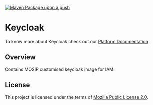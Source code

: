 [![Maven Package upon a push](https://github.com/mosip/keycloak/actions/workflows/push_trigger.yml/badge.svg?branch=release-1.2.0)](https://github.com/mosip/keycloak/actions/workflows/push_trigger.yml)

# Keycloak
To know more about Keycloak check out our [Platform Documentation](https://docs.mosip.io/1.2.0/modules/keycloak)

## Overview
Contains MOSIP customised keycloak image for IAM.  


## License
This project is licensed under the terms of [Mozilla Public License 2.0](LICENSE).